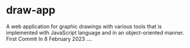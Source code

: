 # draw-app
A web application for graphic drawings with various tools that is implemented with JavaScript language and in an object-oriented manner.
First Commit In 8 February 2023 ....
